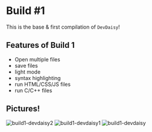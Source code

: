 # Build #1

This is the base & first compilation of `DevDaisy`!

## Features of Build 1

- Open multiple files
- save files
- light mode
- syntax highlighting
- run HTML/CSS/JS files
- run C/C++ files

## Pictures!
![build1-devdaisy2](https://github.com/user-attachments/assets/41c70d01-0627-4fc4-920d-06bdaadb3db2)
![build1-devdaisy1](https://github.com/user-attachments/assets/6d9199bd-9e94-4d5d-b72d-bf910900d90c)
![build1-devdaisy](https://github.com/user-attachments/assets/99d1f891-acac-4401-8da3-22c69ddfc851)
